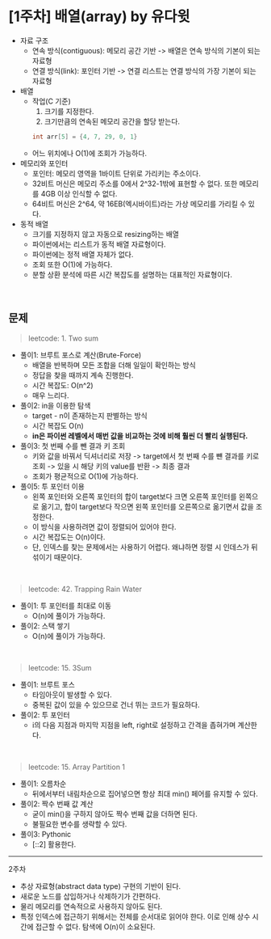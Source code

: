 # [1주차] 배열(array) by 유다윗
- 자료 구조
    - 연속 방식(contiguous): 메모리 공간 기반 -> 배열은 연속 방식의 기본이 되는 자료형
    - 연결 방식(link): 포인터 기반 -> 연결 리스트는 연결 방식의 가장 기본이 되는 자료형
- 배열
    - 작업(C 기준)
        1. 크기를 지정한다.
        2. 크기만큼의 연속된 메모리 공간을 할당 받는다.
        ``` C
        int arr[5] = {4, 7, 29, 0, 1}
        ```
    - 어느 위치에나 O(1)에 조회가 가능하다.
- 메모리와 포인터
    - 포인터: 메모리 영역을 1바이트 단위로 가리키는 주소이다.
    - 32비트 머신은 메모리 주소를 0에서 2^32-1밖에 표현할 수 없다. 또한 메모리를 4GB 이상 인식할 수 없다.
    - 64비트 머신은 2^64, 약 16EB(엑시바이트)라는 가상 메모리를 가리킬 수 있다.
- 동적 배열
    - 크기를 지정하지 않고 자동으로 resizing하는 배열
    - 파이썬에서는 리스트가 동적 배열 자료형이다.
    - 파이썬에는 정적 배열 자체가 없다.
    - 조회 또한 O(1)에 가능하다.
    - 분할 상환 분석에 따른 시간 복잡도를 설명하는 대표적인 자료형이다.

<br/>

## 문제
>leetcode: 1. Two sum
- 풀이1: 브루트 포스로 계산(Brute-Force)
    - 배열을 반복하며 모든 조합을 더해 일일이 확인하는 방식
    - 정답을 찾을 때까지 계속 진행한다.
    - 시간 복잡도: O(n^2)
    - 매우 느리다.
- 풀이2: in을 이용한 탐색
    - target - n이 존재하는지 판별하는 방식
    - 시간 복잡도 O(n)
    - **in은 파이썬 레벨에서 매번 값을 비교하는 것에 비해 훨씬 더 빨리 실행된다.**
- 풀이3: 첫 번째 수를 뺀 결과 키 조회
    - 키와 값을 바꿔서 딕셔너리로 저장 -> target에서 첫 번째 수를 뺸 결과를 키로 조회 -> 있을 시 해당 키의 value를 반환 -> 최종 결과
    - 조회가 평균적으로 O(1)에 가능하다.
- 풀이5: 투 포인터 이용
    - 왼쪽 포인터와 오른쪽 포인터의 합이 target보다 크면 오른쪽 포인터를 왼쪽으로 옮기고, 합이 target보다 작으면 왼쪽 포인터를 오른쪽으로 옮기면서 값을 조정한다.
    - 이 방식을 사용하려면 값이 정렬되어 있어야 한다.
    - 시간 복잡도는 O(n)이다.
    - 단, 인덱스를 찾는 문제에서는 사용하기 어렵다. 왜냐하면 정렬 시 인데스가 뒤섞이기 때문이다.

<br/>

>leetcode: 42. Trapping Rain Water
- 풀이1: 투 포인터를 최대로 이동
    - O(n)에 풀이가 가능하다.
- 풀이2: 스택 쌓기
    - O(n)에 풀이가 가능하다.

<br/>

>leetcode: 15. 3Sum
- 풀이1: 브루트 포스
    - 타임아웃이 발생할 수 있다.
    - 중복된 값이 있을 수 있으므로 건너 뛰는 코드가 필요하다.
- 풀이2: 투 포인터
    - i의 다음 지점과 마지막 지점을 left, right로 설정하고 간격을 좁혀가며 계산한다.

<br/>

>leetcode: 15. Array Partition 1
- 풀이1: 오름차순
    - 뒤에서부터 내림차순으로 집어넣으면 항상 최대 min() 페어를 유지할 수 있다.
- 풀이2: 짝수 번째 값 계산
    - 굳이 min()을 구하지 않아도 짝수 번째 값을 더하면 된다.
    - 불필요한 변수를 생략할 수 있다.
- 풀이3: Pythonic
    - [::2] 활용한다.

---
2주차
- 추상 자료형(abstract data type) 구현의 기반이 된다.
- 새로운 노드를 삽입하거나 삭제하기가 간편하다.
- 물리 메모리를 연속적으로 사용하지 않아도 된다.
- 특정 인덱스에 접근하기 위해서는 전체를 순서대로 읽어야 한다. 이로 인해 상수 시간에 접근할 수 없다. 탐색에 O(n)이 소요된다.